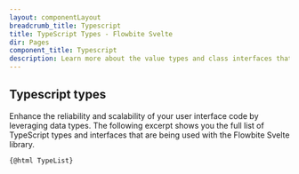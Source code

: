 ```yaml
---
layout: componentLayout
breadcrumb_title: Typescript
title: TypeScript Types - Flowbite Svelte
dir: Pages
component_title: Typescript
description: Learn more about the value types and class interfaces that you can use and extend with Flowbite coupled with Svelte by leveraging the features of TypeScript
---
```


## Typescript types

Enhance the reliability and scalability of your user interface code by leveraging data types. The following excerpt shows you the full list of TypeScript types and interfaces that are being used with the Flowbite Svelte library.

<script lang="ts">
  import TypeList from '$lib/types.ts?raw';
</script>

<pre><code>{@html TypeList}</code></pre>
